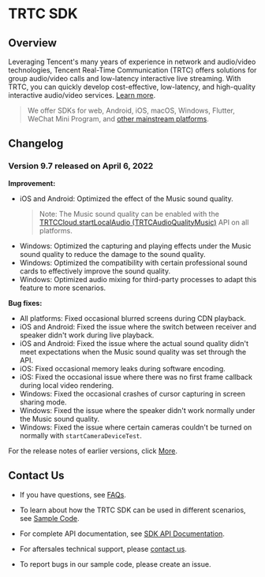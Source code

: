 # TRTC SDK

## Overview

Leveraging Tencent's many years of experience in network and audio/video technologies, Tencent Real-Time Communication (TRTC) offers solutions for group audio/video calls and low-latency interactive live streaming. With TRTC, you can quickly develop cost-effective, low-latency, and high-quality interactive audio/video services. [Learn more](https://cloud.tencent.com/document/product/647/16788).

> We offer SDKs for web, Android, iOS, macOS, Windows, Flutter, WeChat Mini Program, and [other mainstream platforms](https://github.com/LiteAVSDK?q=TRTC_&type=all&sort=).



## Changelog

### Version 9.7 released on April 6, 2022

**Improvement:** 
- iOS and Android: Optimized the effect of the Music sound quality.
  > Note: The Music sound quality can be enabled with the [TRTCCloud.startLocalAudio (TRTCAudioQualityMusic)](https://liteav.sdk.qcloud.com/doc/api/zh-cn/group__TRTCCloud__android.html#a1dadf09b10a2d128e4cef11707934329) API on all platforms.
- Windows: Optimized the capturing and playing effects under the Music sound quality to reduce the damage to the sound quality.
- Windows: Optimized the compatibility with certain professional sound cards to effectively improve the sound quality.
- Windows: Optimized audio mixing for third-party processes to adapt this feature to more scenarios.

**Bug fixes:**
- All platforms: Fixed occasional blurred screens during CDN playback.
- iOS and Android: Fixed the issue where the switch between receiver and speaker didn't work during live playback.
- iOS and Android: Fixed the issue where the actual sound quality didn't meet expectations when the Music sound quality was set through the API.
- iOS: Fixed occasional memory leaks during software encoding.
- iOS: Fixed the occasional issue where there was no first frame callback during local video rendering.
- Windows: Fixed the occasional crashes of cursor capturing in screen sharing mode.
- Windows: Fixed the issue where the speaker didn't work normally under the Music sound quality.
- Windows: Fixed the issue where certain cameras couldn't be turned on normally with `startCameraDeviceTest`.

For the release notes of earlier versions, click [More](https://cloud.tencent.com/document/product/647/46907).


## Contact Us
- If you have questions, see [FAQs](https://cloud.tencent.com/document/product/647/43018).

- To learn about how the TRTC SDK can be used in different scenarios, see [Sample Code](https://intl.cloud.tencent.com/document/product/647/42963).

- For complete API documentation, see [SDK API Documentation](http://doc.qcloudtrtc.com/md_introduction_trtc_Android_%E6%A6%82%E8%A7%88.html).
- For aftersales technical support, please [contact us](https://intl.cloud.tencent.com/contact-us).
- To report bugs in our sample code, please create an issue.
